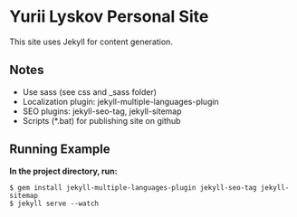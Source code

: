 # Yurii Lyskov Personal Site

This site uses Jekyll for content generation.

## Notes

- Use sass (see css and _sass folder)
- Localization plugin: jekyll-multiple-languages-plugin
- SEO plugins: jekyll-seo-tag, jekyll-sitemap
- Scripts (*.bat) for publishing site on github

## Running Example

**In the project directory, run:**
```console
$ gem install jekyll-multiple-languages-plugin jekyll-seo-tag jekyll-sitemap
$ jekyll serve --watch
```
